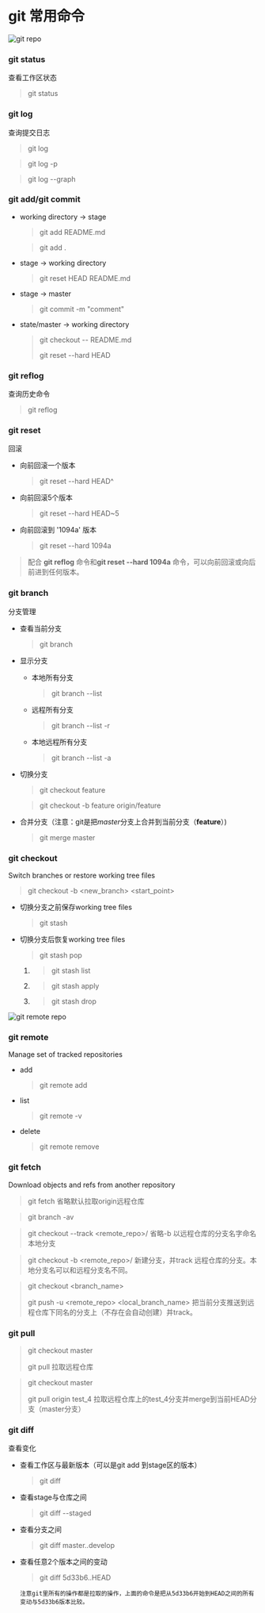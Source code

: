 # git 常用命令

![git repo](pictures/git001.jpeg)

### git status 
查看工作区状态
> git status
### git log 
查询提交日志
> git log

> git log -p

> git log --graph

### git add/git commit
  - working directory -> stage		      
    > git add README.md

    > git add .

  - stage -> working directory          
    > git reset HEAD README.md

  - stage -> master                     
    > git commit -m "comment"

  - state/master -> working directory   
    > git checkout -- README.md
    >
    > git reset --hard HEAD

### git reflog
查询历史命令
> git reflog

### git reset
回滚
  - 向前回滚一个版本
    > git reset --hard HEAD^

  - 向前回滚5个版本
    > git reset --hard HEAD~5

  - 向前回滚到 '1094a' 版本
    > git reset --hard 1094a

> 配合 **git reflog** 命令和**git reset --hard 1094a** 命令，可以向前回滚或向后前进到任何版本。

### git branch 
分支管理
  - 查看当前分支
    > git branch

  - 显示分支
    - 本地所有分支
      > git branch --list
      
    - 远程所有分支
      > git branch --list -r

    - 本地远程所有分支
      > git branch --list -a
  
  - 切换分支
    > git checkout feature

    > git checkout -b feature origin/feature

  - 合并分支（注意：git是把*master*分支上合并到当前分支（**feature**）)
    > git merge master

### git checkout
  Switch branches or restore working tree files
  > git checkout -b <new_branch> <start_point>
  
  - 切换分支之前保存working tree files
    > git stash
  - 切换分支后恢复working tree files
    > git stash pop
    
    1. > git stash list
    1. > git stash apply <stashname>
    1. > git stash drop <stashname>

![git remote repo](pictures/git-basic-remote-workflow.png)
### git remote
Manage set of tracked repositories
  - add
    > git remote add <name> <url>
  - list
    > git remote -v
  - delete
    > git remote remove <name>
### git fetch
Download objects and refs from another repository
> git fetch <repository>
  省略<repository>默认拉取origin远程仓库

> git branch -av

> git checkout --track <remote_repo>/<branch>
  省略-b <branch> 以远程仓库的分支名字命名本地分支

> git checkout -b <branch> <remote_repo>/<branch>
  新建<branch>分支，并track 远程仓库的分支。本地分支名可以和远程分支名不同。

> git checkout <branch_name>
>
> git push -u <remote_repo> <local_branch_name>
  把当前分支推送到远程仓库下同名的分支上（不存在会自动创建）并track。

### git pull
> git checkout master
>
> git pull
  拉取远程仓库

> git checkout master
> 
> git pull origin test_4
  拉取远程仓库上的test_4分支并merge到当前HEAD分支（master分支）




### git diff 
查看变化
  - 查看工作区与最新版本（可以是git add 到stage区的版本）
    > git diff

  - 查看stage与仓库之间
    > git diff --staged

  - 查看分支之间
    > git diff master..develop

  - 查看任意2个版本之间的变动
    > git diff 5d33b6..HEAD 

		注意git里所有的操作都是拉取的操作，上面的命令是把从5d33b6开始到HEAD之间的所有变动与5d33b6版本比较。


